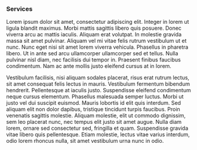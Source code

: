 ### Services

Lorem ipsum dolor sit amet, consectetur adipiscing elit. Integer in lorem ut ligula blandit maximus. Morbi mattis sagittis libero quis posuere. Donec viverra arcu ac mattis iaculis. Aliquam erat volutpat. In molestie gravida massa sit amet pulvinar. Aliquam vel mi vitae felis rutrum vestibulum ut et nunc. Nunc eget nisi sit amet lorem viverra vehicula. Phasellus in pharetra libero. Ut in ante sed arcu ullamcorper ullamcorper sed et tellus. Nulla pulvinar nisl diam, nec facilisis dui tempor in. Praesent finibus faucibus condimentum. Nam ac ante mollis justo eleifend cursus at in lorem.

Vestibulum facilisis, nisi aliquam sodales placerat, risus erat rutrum lectus, sit amet consequat felis lectus in mauris. Vestibulum fermentum bibendum hendrerit. Pellentesque at iaculis justo. Suspendisse eleifend condimentum neque cursus elementum. Phasellus malesuada semper luctus. Morbi ut justo vel dui suscipit euismod. Mauris lobortis id elit quis interdum. Sed aliquam elit non dolor dapibus, tristique tincidunt turpis faucibus. Proin venenatis sagittis molestie. Aliquam molestie, elit ut commodo dignissim, sem leo placerat nunc, nec tempus elit justo sit amet augue. Nulla diam lorem, ornare sed consectetur sed, fringilla et quam. Suspendisse gravida vitae libero quis pellentesque. Etiam molestie, lectus vitae varius interdum, odio lorem rhoncus nulla, sit amet vestibulum urna nunc in odio. 
